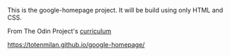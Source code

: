 This is the google-homepage project. It will be build using only HTML and CSS.

From The Odin Project's [curriculum](http://www.theodinproject.com/web-development-101/html-css)

https://totenmilan.github.io/google-homepage/
